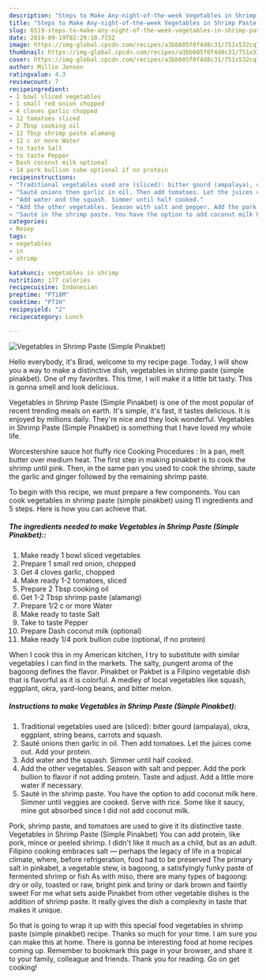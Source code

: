 ```yaml
---
description: "Steps to Make Any-night-of-the-week Vegetables in Shrimp Paste (Simple Pinakbet)"
title: "Steps to Make Any-night-of-the-week Vegetables in Shrimp Paste (Simple Pinakbet)"
slug: 6519-steps-to-make-any-night-of-the-week-vegetables-in-shrimp-paste-simple-pinakbet
date: 2019-09-19T02:29:10.715Z
image: https://img-global.cpcdn.com/recipes/a3bb605f0f4d8c31/751x532cq70/vegetables-in-shrimp-paste-simple-pinakbet-recipe-main-photo.jpg
thumbnail: https://img-global.cpcdn.com/recipes/a3bb605f0f4d8c31/751x532cq70/vegetables-in-shrimp-paste-simple-pinakbet-recipe-main-photo.jpg
cover: https://img-global.cpcdn.com/recipes/a3bb605f0f4d8c31/751x532cq70/vegetables-in-shrimp-paste-simple-pinakbet-recipe-main-photo.jpg
author: Millie Jensen
ratingvalue: 4.3
reviewcount: 7
recipeingredient:
- 1 bowl sliced vegetables
- 1 small red onion chopped
- 4 cloves garlic chopped
- 12 tomatoes sliced
- 2 Tbsp cooking oil
- 12 Tbsp shrimp paste alamang
- 12 c or more Water
- to taste Salt
- to taste Pepper
- Dash coconut milk optional
- 14 pork bullion cube optional if no protein
recipeinstructions:
- "Traditional vegetables used are (sliced): bitter gourd (ampalaya), okra, eggplant, string beans, carrots and squash."
- "Sauté onions then garlic in oil. Then add tomatoes. Let the juices come out. Add your protein."
- "Add water and the squash. Simmer until half cooked."
- "Add the other vegetables. Season with salt and pepper. Add the pork bullion to flavor if not adding protein. Taste and adjust. Add a little more water if necessary."
- "Sauté in the shrimp paste. You have the option to add coconut milk here. Simmer until veggies are cooked. Serve with rice. Some like it saucy, mine got absorbed since I did not add coconut milk."
categories:
- Resep
tags:
- vegetables
- in
- shrimp

katakunci: vegetables in shrimp
nutrition: 177 calories
recipecuisine: Indonesian
preptime: "PT18M"
cooktime: "PT1H"
recipeyield: "2"
recipecategory: Lunch

---
```



![Vegetables in Shrimp Paste (Simple Pinakbet)](https://img-global.cpcdn.com/recipes/a3bb605f0f4d8c31/751x532cq70/vegetables-in-shrimp-paste-simple-pinakbet-recipe-main-photo.jpg)

Hello everybody, it's Brad, welcome to my recipe page. Today, I will show you a way to make a distinctive dish, vegetables in shrimp paste (simple pinakbet). One of my favorites. This time, I will make it a little bit tasty. This is gonna smell and look delicious.

Vegetables in Shrimp Paste (Simple Pinakbet) is one of the most popular of recent trending meals on earth. It's simple, it's fast, it tastes delicious. It is enjoyed by millions daily. They're nice and they look wonderful. Vegetables in Shrimp Paste (Simple Pinakbet) is something that I have loved my whole life.

Worcestershire sauce hot fluffy rice Cooking Procedures : In a pan, melt butter over medium heat. The first step in making pinakbet is to cook the shrimp until pink. Then, in the same pan you used to cook the shrimp, saute the garlic and ginger followed by the remaining shrimp paste.


To begin with this recipe, we must prepare a few components. You can cook vegetables in shrimp paste (simple pinakbet) using 11 ingredients and 5 steps. Here is how you can achieve that.

##### The ingredients needed to make Vegetables in Shrimp Paste (Simple Pinakbet)::

1. Make ready 1 bowl sliced vegetables
1. Prepare 1 small red onion, chopped
1. Get 4 cloves garlic, chopped
1. Make ready 1-2 tomatoes, sliced
1. Prepare 2 Tbsp cooking oil
1. Get 1-2 Tbsp shrimp paste (alamang)
1. Prepare 1/2 c or more Water
1. Make ready to taste Salt
1. Take to taste Pepper
1. Prepare Dash coconut milk (optional)
1. Make ready 1/4 pork bullion cube (optional, if no protein)


When I cook this in my American kitchen, I try to substitute with similar vegetables I can find in the markets. The salty, pungent aroma of the bagoong defines the flavor. Pinakbet or Pakbet is a Filipino vegetable dish that is flavorful as it is colorful. A medley of local vegetables like squash, eggplant, okra, yard-long beans, and bitter melon. 

##### Instructions to make Vegetables in Shrimp Paste (Simple Pinakbet):

1. Traditional vegetables used are (sliced): bitter gourd (ampalaya), okra, eggplant, string beans, carrots and squash.
1. Sauté onions then garlic in oil. Then add tomatoes. Let the juices come out. Add your protein.
1. Add water and the squash. Simmer until half cooked.
1. Add the other vegetables. Season with salt and pepper. Add the pork bullion to flavor if not adding protein. Taste and adjust. Add a little more water if necessary.
1. Sauté in the shrimp paste. You have the option to add coconut milk here. Simmer until veggies are cooked. Serve with rice. Some like it saucy, mine got absorbed since I did not add coconut milk.


Pork, shrimp paste, and tomatoes are used to give it its distinctive taste. Vegetables in Shrimp Paste (Simple Pinakbet) You can add protein, like pork, mince or peeled shrimp. I didn&#39;t like it much as a child, but as an adult. Filipino cooking embraces salt — perhaps the legacy of life in a tropical climate, where, before refrigeration, food had to be preserved The primary salt in pinkabet, a vegetable stew, is bagoong, a satisfyingly funky paste of fermented shrimp or fish As with miso, there are many types of bagoong: dry or oily, toasted or raw, bright pink and briny or dark brown and faintly sweet For me what sets aside Pinakbet from other vegetable dishes is the addition of shrimp paste. It really gives the dish a complexity in taste that makes it unique. 

So that is going to wrap it up with this special food vegetables in shrimp paste (simple pinakbet) recipe. Thanks so much for your time. I am sure you can make this at home. There is gonna be interesting food at home recipes coming up. Remember to bookmark this page in your browser, and share it to your family, colleague and friends. Thank you for reading. Go on get cooking!
